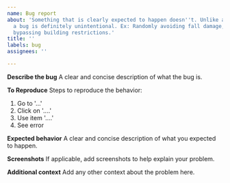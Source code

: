```yaml
---
name: Bug report
about: 'Something that is clearly expected to happen doesn''t. Unlike a gameplay issue,
  a bug is definitely unintentional. Ex: Randomly avoiding fall damage, item duplication,
  bypassing building restrictions.'
title: ''
labels: bug
assignees: ''

---
```


**Describe the bug**
A clear and concise description of what the bug is.

**To Reproduce**
Steps to reproduce the behavior:
1. Go to '...'
2. Click on '....'
3. Use item '....'
4. See error

**Expected behavior**
A clear and concise description of what you expected to happen.

**Screenshots**
If applicable, add screenshots to help explain your problem.

**Additional context**
Add any other context about the problem here.
